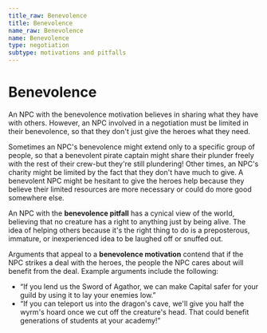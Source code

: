 ```yaml
---
title_raw: Benevolence
title: Benevolence
name_raw: Benevolence
name: Benevolence
type: negotiation
subtype: motivations and pitfalls
---
```


# Benevolence

An NPC with the benevolence motivation believes in sharing what they have with others. However, an NPC involved in a negotiation must be limited in their benevolence, so that they don't just give the heroes what they need.

Sometimes an NPC's benevolence might extend only to a specific group of people, so that a benevolent pirate captain might share their plunder freely with the rest of their crew-but they're still plundering! Other times, an NPC's charity might be limited by the fact that they don't have much to give. A benevolent NPC might be hesitant to give the heroes help because they believe their limited resources are more necessary or could do more good somewhere else.

An NPC with the **benevolence pitfall** has a cynical view of the world, believing that no creature has a right to anything just by being alive. The idea of helping others because it's the right thing to do is a preposterous, immature, or inexperienced idea to be laughed off or snuffed out.

Arguments that appeal to a **benevolence motivation** contend that if the NPC strikes a deal with the heroes, the people the NPC cares about will benefit from the deal. Example arguments include the following:

- “If you lend us the Sword of Agathor, we can make Capital safer for your guild by using it to lay your enemies low.”
- “If you can teleport us into the dragon's cave, we'll give you half the wyrm's hoard once we cut off the creature's head. That could benefit generations of students at your academy!”
